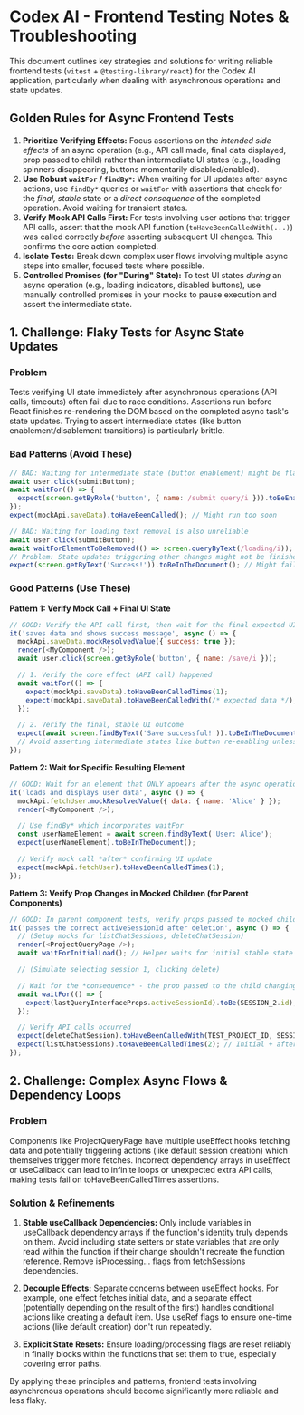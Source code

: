 
# Codex AI - Frontend Testing Notes & Troubleshooting

This document outlines key strategies and solutions for writing reliable frontend tests (`vitest` + `@testing-library/react`) for the Codex AI application, particularly when dealing with asynchronous operations and state updates.

## Golden Rules for Async Frontend Tests

1.  **Prioritize Verifying Effects:** Focus assertions on the *intended side effects* of an async operation (e.g., API call made, final data displayed, prop passed to child) rather than intermediate UI states (e.g., loading spinners disappearing, buttons momentarily disabled/enabled).
2.  **Use Robust `waitFor` / `findBy*`:** When waiting for UI updates after async actions, use `findBy*` queries or `waitFor` with assertions that check for the *final, stable* state or a *direct consequence* of the completed operation. Avoid waiting for transient states.
3.  **Verify Mock API Calls First:** For tests involving user actions that trigger API calls, assert that the mock API function (`toHaveBeenCalledWith(...)`) was called correctly *before* asserting subsequent UI changes. This confirms the core action completed.
4.  **Isolate Tests:** Break down complex user flows involving multiple async steps into smaller, focused tests where possible.
5.  **Controlled Promises (for "During" State):** To test UI states *during* an async operation (e.g., loading indicators, disabled buttons), use manually controlled promises in your mocks to pause execution and assert the intermediate state.

## 1. Challenge: Flaky Tests for Async State Updates

### Problem

Tests verifying UI state immediately after asynchronous operations (API calls, timeouts) often fail due to race conditions. Assertions run before React finishes re-rendering the DOM based on the completed async task's state updates. Trying to assert intermediate states (like button enablement/disablement transitions) is particularly brittle.

### Bad Patterns (Avoid These)

```javascript
// BAD: Waiting for intermediate state (button enablement) might be flaky
await user.click(submitButton);
await waitFor(() => {
  expect(screen.getByRole('button', { name: /submit query/i })).toBeEnabled(); // Fails if re-render is slow
});
expect(mockApi.saveData).toHaveBeenCalled(); // Might run too soon

// BAD: Waiting for loading text removal is also unreliable
await user.click(submitButton);
await waitForElementToBeRemoved(() => screen.queryByText(/loading/i));
// Problem: State updates triggering other changes might not be finished yet!
expect(screen.getByText('Success!')).toBeInTheDocument(); // Might fail
```

### Good Patterns (Use These)

**Pattern 1: Verify Mock Call + Final UI State**
```javascript
// GOOD: Verify the API call first, then wait for the final expected UI
it('saves data and shows success message', async () => {
  mockApi.saveData.mockResolvedValue({ success: true });
  render(<MyComponent />);
  await user.click(screen.getByRole('button', { name: /save/i }));

  // 1. Verify the core effect (API call) happened
  await waitFor(() => {
    expect(mockApi.saveData).toHaveBeenCalledTimes(1);
    expect(mockApi.saveData).toHaveBeenCalledWith(/* expected data */);
  });

  // 2. Verify the final, stable UI outcome
  expect(await screen.findByText('Save successful!')).toBeInTheDocument(); // findBy* includes waitFor
  // Avoid asserting intermediate states like button re-enabling unless specifically testing that state.
});
```

**Pattern 2: Wait for Specific Resulting Element**
```javascript
// GOOD: Wait for an element that ONLY appears after the async operation succeeds
it('loads and displays user data', async () => {
  mockApi.fetchUser.mockResolvedValue({ data: { name: 'Alice' } });
  render(<MyComponent />);

  // Use findBy* which incorporates waitFor
  const userNameElement = await screen.findByText('User: Alice');
  expect(userNameElement).toBeInTheDocument();

  // Verify mock call *after* confirming UI update
  expect(mockApi.fetchUser).toHaveBeenCalledTimes(1);
});
```

**Pattern 3: Verify Prop Changes in Mocked Children (for Parent Components)**
```javascript
// GOOD: In parent component tests, verify props passed to mocked children
it('passes the correct activeSessionId after deletion', async () => {
  // (Setup mocks for listChatSessions, deleteChatSession)
  render(<ProjectQueryPage />);
  await waitForInitialLoad(); // Helper waits for initial stable state

  // (Simulate selecting session 1, clicking delete)

  // Wait for the *consequence* - the prop passed to the child changing
  await waitFor(() => {
    expect(lastQueryInterfaceProps.activeSessionId).toBe(SESSION_2.id);
  });

  // Verify API calls occurred
  expect(deleteChatSession).toHaveBeenCalledWith(TEST_PROJECT_ID, SESSION_1.id);
  expect(listChatSessions).toHaveBeenCalledTimes(2); // Initial + after delete
});
```

## 2. Challenge: Complex Async Flows & Dependency Loops

### Problem

Components like ProjectQueryPage have multiple useEffect hooks fetching data and potentially triggering actions (like default session creation) which themselves trigger more fetches. Incorrect dependency arrays in useEffect or useCallback can lead to infinite loops or unexpected extra API calls, making tests fail on toHaveBeenCalledTimes assertions.

### Solution & Refinements

1.  **Stable useCallback Dependencies:** Only include variables in useCallback dependency arrays if the function's identity truly depends on them. Avoid including state setters or state variables that are only read within the function if their change shouldn't recreate the function reference. Remove isProcessing... flags from fetchSessions dependencies.
    
2.  **Decouple Effects:** Separate concerns between useEffect hooks. For example, one effect fetches initial data, and a separate effect (potentially depending on the result of the first) handles conditional actions like creating a default item. Use useRef flags to ensure one-time actions (like default creation) don't run repeatedly.
    
3.  **Explicit State Resets:** Ensure loading/processing flags are reset reliably in finally blocks within the functions that set them to true, especially covering error paths.
    

By applying these principles and patterns, frontend tests involving asynchronous operations should become significantly more reliable and less flaky.
